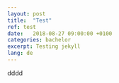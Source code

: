 ```yaml
---
layout: post
title:  "Test"
ref: test
date:   2018-08-27 09:00:00 +0100
categories: bachelor
excerpt: Testing jekyll
lang: de
---
```


dddd